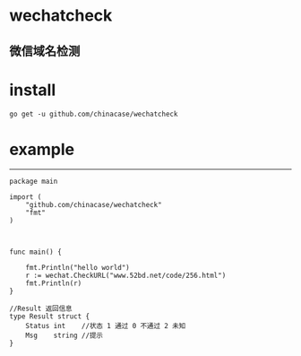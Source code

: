 # wechatcheck

  微信域名检测
------
# install
```
go get -u github.com/chinacase/wechatcheck
```

# example
------
```
package main

import (
	"github.com/chinacase/wechatcheck"
	"fmt"
)



func main() {

	fmt.Println("hello world")
	r := wechat.CheckURL("www.52bd.net/code/256.html")
	fmt.Println(r)
}
```
```
//Result 返回信息
type Result struct {
	Status int    //状态 1 通过 0 不通过 2 未知
	Msg    string //提示
}

```
